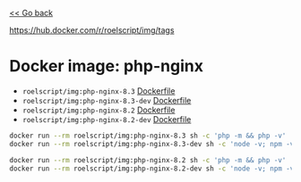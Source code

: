 [<< Go back](../README.md#overview)

https://hub.docker.com/r/roelscript/img/tags

# Docker image: php-nginx

- `roelscript/img:php-nginx-8.3` [Dockerfile](8.3/Dockerfile)
- `roelscript/img:php-nginx-8.3-dev` [Dockerfile](8.3-dev/Dockerfile)
- `roelscript/img:php-nginx-8.2` [Dockerfile](8.2/Dockerfile)
- `roelscript/img:php-nginx-8.2-dev` [Dockerfile](8.2-dev/Dockerfile)

```bash
docker run --rm roelscript/img:php-nginx-8.3 sh -c 'php -m && php -v'
docker run --rm roelscript/img:php-nginx-8.3-dev sh -c 'node -v; npm -v; echo ''; composer diagnose; echo ''; php -v'

docker run --rm roelscript/img:php-nginx-8.2 sh -c 'php -m && php -v'
docker run --rm roelscript/img:php-nginx-8.2-dev sh -c 'node -v; npm -v; echo ''; composer diagnose; echo ''; php -v'
```
